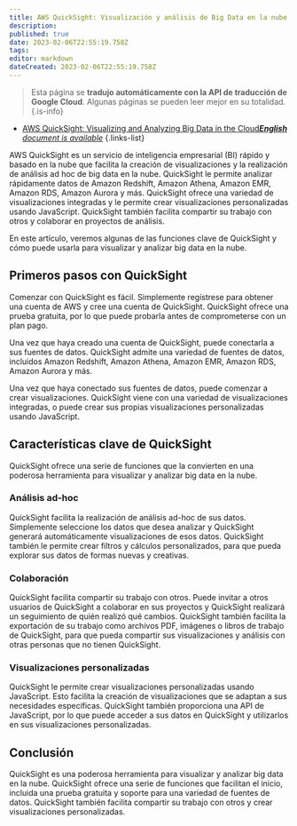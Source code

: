 ```yaml
---
title: AWS QuickSight: Visualización y análisis de Big Data en la nube
description: 
published: true
date: 2023-02-06T22:55:19.758Z
tags: 
editor: markdown
dateCreated: 2023-02-06T22:55:19.758Z
---
```


> Esta página se **tradujo automáticamente con la API de traducción de Google Cloud**.
Algunas páginas se pueden leer mejor en su totalidad.{.is-info}



- [AWS QuickSight: Visualizing and Analyzing Big Data in the Cloud***English** document is available*](/en/Knowledge-base/Cloud/aws-quicksight-visualizing-and-analyzing-big-data-in-the-cloud)
{.links-list}


AWS QuickSight es un servicio de inteligencia empresarial (BI) rápido y basado en la nube que facilita la creación de visualizaciones y la realización de análisis ad hoc de big data en la nube. QuickSight le permite analizar rápidamente datos de Amazon Redshift, Amazon Athena, Amazon EMR, Amazon RDS, Amazon Aurora y más. QuickSight ofrece una variedad de visualizaciones integradas y le permite crear visualizaciones personalizadas usando JavaScript. QuickSight también facilita compartir su trabajo con otros y colaborar en proyectos de análisis.

En este artículo, veremos algunas de las funciones clave de QuickSight y cómo puede usarla para visualizar y analizar big data en la nube.

## Primeros pasos con QuickSight

Comenzar con QuickSight es fácil. Simplemente regístrese para obtener una cuenta de AWS y cree una cuenta de QuickSight. QuickSight ofrece una prueba gratuita, por lo que puede probarla antes de comprometerse con un plan pago.

Una vez que haya creado una cuenta de QuickSight, puede conectarla a sus fuentes de datos. QuickSight admite una variedad de fuentes de datos, incluidos Amazon Redshift, Amazon Athena, Amazon EMR, Amazon RDS, Amazon Aurora y más.

Una vez que haya conectado sus fuentes de datos, puede comenzar a crear visualizaciones. QuickSight viene con una variedad de visualizaciones integradas, o puede crear sus propias visualizaciones personalizadas usando JavaScript.

## Características clave de QuickSight

QuickSight ofrece una serie de funciones que la convierten en una poderosa herramienta para visualizar y analizar big data en la nube.

### Análisis ad-hoc

QuickSight facilita la realización de análisis ad-hoc de sus datos. Simplemente seleccione los datos que desea analizar y QuickSight generará automáticamente visualizaciones de esos datos. QuickSight también le permite crear filtros y cálculos personalizados, para que pueda explorar sus datos de formas nuevas y creativas.

### Colaboración

QuickSight facilita compartir su trabajo con otros. Puede invitar a otros usuarios de QuickSight a colaborar en sus proyectos y QuickSight realizará un seguimiento de quién realizó qué cambios. QuickSight también facilita la exportación de su trabajo como archivos PDF, imágenes o libros de trabajo de QuickSight, para que pueda compartir sus visualizaciones y análisis con otras personas que no tienen QuickSight.

### Visualizaciones personalizadas

QuickSight le permite crear visualizaciones personalizadas usando JavaScript. Esto facilita la creación de visualizaciones que se adaptan a sus necesidades específicas. QuickSight también proporciona una API de JavaScript, por lo que puede acceder a sus datos en QuickSight y utilizarlos en sus visualizaciones personalizadas.

## Conclusión

QuickSight es una poderosa herramienta para visualizar y analizar big data en la nube. QuickSight ofrece una serie de funciones que facilitan el inicio, incluida una prueba gratuita y soporte para una variedad de fuentes de datos. QuickSight también facilita compartir su trabajo con otros y crear visualizaciones personalizadas.